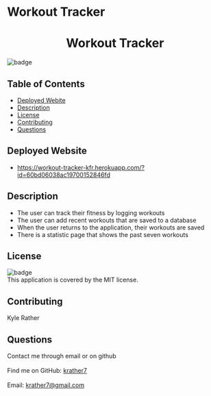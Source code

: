 # Workout Tracker

<h1 align="center">Workout Tracker</h1>
  
![badge](https://img.shields.io/badge/license-MIT-brightgreen)<br />
## Table of Contents
- [Deployed Webite](#deployed)
- [Description](#description)
- [License](#license)
- [Contributing](#contributing)
- [Questions](#questions)
## Deployed Website
- https://workout-tracker-kfr.herokuapp.com/?id=60bd06038ac19700152846fd
## Description
- The user can track their fitness by logging workouts
- The user can add recent workouts that are saved to a database
- When the user returns to the application, their workouts are saved
- There is a statistic page that shows the past seven workouts
## License
![badge](https://img.shields.io/badge/license-MIT-brightgreen)
<br />
This application is covered by the MIT license. 
## Contributing
Kyle Rather
## Questions
Contact me through email or on github<br />
<br />
Find me on GitHub: [krather7](https://github.com/krather7)<br />
<br />
Email: krather7@gmail.com<br /><br />



